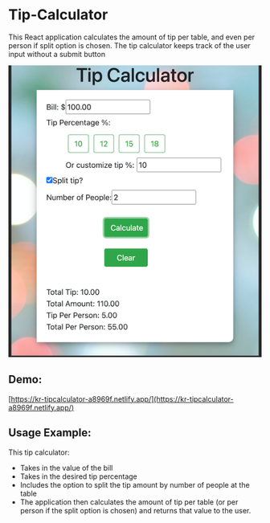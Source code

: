 Tip-Calculator
=================

This React application calculates the amount of tip per table, and even per person if split option is chosen. The tip calculator keeps track of the user input without a submit button


![ScreenShot](src/image/image1.jpg)

Demo:
---------------

[https://kr-tipcalculator-a8969f.netlify.app/](https://kr-tipcalculator-a8969f.netlify.app/)

Usage Example:
---------------

This tip calculator:
- Takes in the value of the bill
- Takes in the desired tip percentage
- Includes the option to split the tip amount by number of people at the table
- The application then calculates the amount of tip per table (or per person if   the split option is chosen) and returns that value to the user.